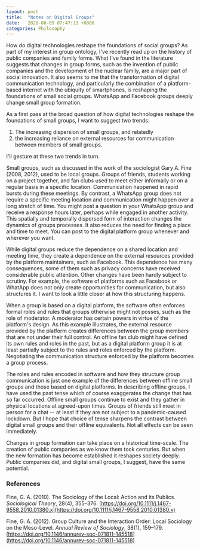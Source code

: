 ```yaml
---
layout: post
title:  "Notes on Digital Groups"
date:   2020-08-09 07:47:13 +0000
categories: Philosophy
---
```


How do digital technologies reshape the foundations of social groups? As part of my interest in group ontology, I've recently read up on the history of public companies and family forms. What I've found in the literature suggests that changes in group forms, such as the invention of public companies and the development of the nuclear family, are a major part of social innovation. It also seems to me that the transformation of digital communication technology, and particularly the combination of a platform-based internet with the ubiquity of smartphones, is reshaping the foundations of small social groups. WhatsApp and Facebook groups deeply change small group formation.

As a first pass at the broad question of how digital technologies reshape the foundations of small groups, I want to suggest two trends:
1. The increasing dispersion of small groups, and relatedly
2. the increasing reliance on external resources for communication between members of small groups. 

I'll gesture at these two trends in turn.

Small groups, such as discussed in the work of the sociologist Gary A. Fine (2008, 2012), used to be local groups. Groups of friends, students working on a project together, and fan clubs used to meet either informally or on a regular basis in a specific location. Communication happened in rapid bursts during these meetings. By contrast, a WhatsApp group does not require a specific meeting location and communication might happen over a long stretch of time. You might post a question in your WhatsApp group and receive a response hours later, perhaps while engaged in another activity. This spatially and temporally dispersed form of interaction changes the dynamics of groups processes. It also reduces the need for finding a place and time to meet. You can post to the digital platform group whenever and wherever you want.

While digital groups reduce the dependence on a shared location and meeting time, they create a dependence on the external resources provided by the platform maintainers, such as Facebook. This dependence has many consequences, some of them such as privacy concerns have received considerable public attention. Other changes have been hardly subject to scrutiny. For example, the software of platforms such as Facebook or WhatApp does not only create opportunities for communication, but also structures it. I want to look a little closer at how this structuring happens.

When a group is based on a digital platform, the software often enforces formal roles and rules that groups otherwise might not posses, such as the role of moderator. A moderator has certain powers in virtue of the platform's design. As this example illustrates, the external resource provided by the platform creates differences between the group members that are not under their full control. An offline fan club might have defined its own rules and roles in the past, but as a digital platform group it is at least partially subject to the rules and roles enforced by the platform. Negotiating the communication structure enforced by the platform becomes a group process.

The roles and rules encoded in software and how they structure group communication is just one example of the differences between offline small groups and those based on digital platforms. In describing offline groups, I have used the past tense which of course exaggerates the change that has so far occurred. Offline small groups continue to exist and they gather in physical locations at agreed-upon times. Groups of friends still meet in person for a chat -- at least if they are not subject to a pandemic-caused lockdown. But I hope that choice of tense sharpens the contrast between digital small groups and their offline equivalents. Not all effects can be seen immediately.

Changes in group formation can take place on a historical time-scale. The creation of public companies as we know them took centuries. But when the new formation has become established it reshapes society deeply. Public companies did, and digital small groups, I suggest, have the same potential.

### References

Fine, G. A. (2010). The Sociology of the Local: Action and its Publics. _Sociological Theory_, 28(4), 355–376. [https://doi.org/10.1111/j.1467-9558.2010.01380.x](https://doi.org/10.1111/j.1467-9558.2010.01380.x)

Fine, G. A. (2012). Group Culture and the Interaction Order: Local Sociology on the Meso-Level. _Annual Review of Sociology_, 38(1), 159–179. [https://doi.org/10.1146/annurev-soc-071811-145518](https://doi.org/10.1146/annurev-soc-071811-145518)







